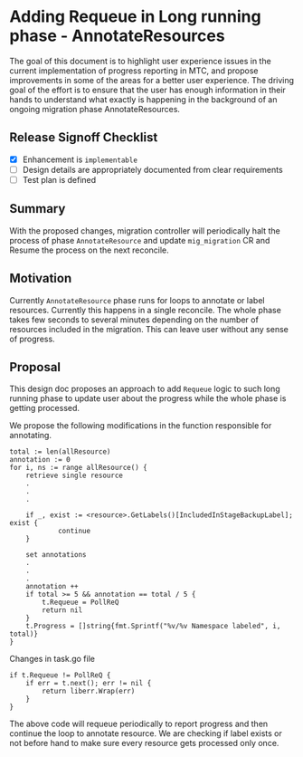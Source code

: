 
# Adding Requeue in Long running phase - AnnotateResources

The goal of this document is to highlight user experience issues in the current implementation of progress reporting in MTC, and propose improvements in some of the areas for a better user experience. The driving goal of the effort is to ensure that the user has enough information in their hands to understand what exactly is happening in the background of an ongoing migration phase AnnotateResources.

## Release Signoff Checklist

- [x] Enhancement is `implementable`
- [ ] Design details are appropriately documented from clear requirements
- [ ] Test plan is defined

## Summary 

With the proposed changes, migration controller will periodically halt the process of phase `AnnotateResource` and update `mig_migration` CR and Resume the process on the next reconcile.

## Motivation

Currently `AnnotateResource` phase runs for loops to annotate or label resources. Currently this happens in a single reconcile. The whole phase takes few seconds to several minutes depending on the number of resources included in the migration. This can leave user without any sense of progress. 

## Proposal

This design doc proposes an approach to add `Requeue` logic to such long running phase to update user about the progress while the whole phase is getting processed.

We propose the following modifications in the function responsible for annotating.

```
total := len(allResource)
annotation := 0
for i, ns := range allResource() {
    retrieve single resource
    .
    .
    .

    if _, exist := <resource>.GetLabels()[IncludedInStageBackupLabel]; exist {
			continue
	}

    set annotations
    .
    .
    .
    annotation ++
    if total >= 5 && annotation == total / 5 {
        t.Requeue = PollReQ
        return nil
    }
    t.Progress = []string{fmt.Sprintf("%v/%v Namespace labeled", i, total)}    
}

```
Changes in task.go file

```
if t.Requeue != PollReQ {
    if err = t.next(); err != nil {
        return liberr.Wrap(err)
    }
}
```

The above code will requeue periodically to report progress and then continue the loop to annotate resource. We are checking if label exists or not before hand to make sure every resource gets processed only once.
